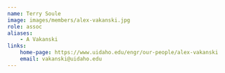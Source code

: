 ```yaml
---
name: Terry Soule
image: images/members/alex-vakanski.jpg
role: assoc
aliases:
    - A Vakanski
links:
    home-page: https://www.uidaho.edu/engr/our-people/alex-vakanski
    email: vakanski@uidaho.edu
---
```

